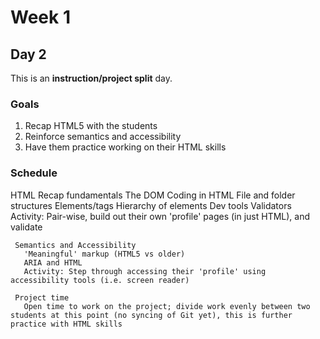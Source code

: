 # Week 1
## Day 2
This is an **instruction/project split** day.

### Goals
1. Recap HTML5 with the students
2. Reinforce semantics and accessibility
3. Have them practice working on their HTML skills

### Schedule

   HTML
     Recap fundamentals
       The DOM
       Coding in HTML
       File and folder structures
       Elements/tags
       Hierarchy of elements
       Dev tools
       Validators
       Activity: Pair-wise, build out their own 'profile' pages (in just HTML), and validate

     Semantics and Accessibility
       'Meaningful' markup (HTML5 vs older)
       ARIA and HTML
       Activity: Step through accessing their 'profile' using accessibility tools (i.e. screen reader)

     Project time
       Open time to work on the project; divide work evenly between two students at this point (no syncing of Git yet), this is further practice with HTML skills

